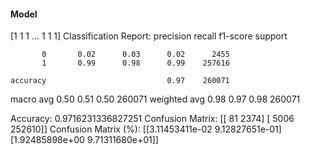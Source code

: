 #### Model
[1 1 1 ... 1 1 1]
Classification Report:
              precision    recall  f1-score   support

           0       0.02      0.03      0.02      2455
           1       0.99      0.98      0.99    257616

    accuracy                           0.97    260071
   macro avg       0.50      0.51      0.50    260071
weighted avg       0.98      0.97      0.98    260071

Accuracy: 0.9716231336827251
Confusion Matrix:
[[    81   2374]
 [  5006 252610]]
Confusion Matrix (%):
[[3.11453411e-02 9.12827651e-01]
 [1.92485898e+00 9.71311680e+01]]
